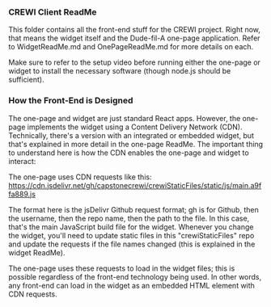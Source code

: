 ### CREWI Client ReadMe

This folder contains all the front-end stuff for the CREWI project. Right now, that means the widget itself and the Dude-fil-A one-page application. Refer to WidgetReadMe.md and OnePageReadMe.md for more details on each.

Make sure to refer to the setup video before running either the one-page or widget to install the necessary software (though node.js should be sufficient).


### How the Front-End is Designed

The one-page and widget are just standard React apps. However, the one-page implements the widget using a Content Delivery Network (CDN). Technically, there's a version with an integrated or embedded widget, but that's explained in more detail in the one-page ReadMe. The important thing to understand here is how the CDN enables the one-page and widget to interact:

The one-page uses CDN requests like this: https://cdn.jsdelivr.net/gh/capstonecrewi/crewiStaticFiles/static/js/main.a9ffa889.js

The format here is the jsDelivr Github request format; gh is for Github, then the username, then the repo name, then the path to the file. In this case, that's the main JavaScript build file for the widget. Whenever you change the widget, you'll need to update static files in this "crewiStaticFiles" repo and update the requests if the file names changed (this is explained in the widget ReadMe).

The one-page uses these requests to load in the widget files; this is possible regardless of the front-end technology being used. In other words, any front-end can load in the widget as an embedded HTML element with CDN requests.